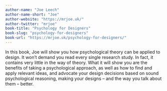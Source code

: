 ```yaml
---
author-name: "Joe Leech"
author-name-short: "Joe"
author-website: "https://mrjoe.uk/"
author-twitter: "mrjoe"
book-title: "Psychology for Designers"
book-slug: "psychology-for-designers"
book-url: "https://mrjoe.uk/psychology-for-designers/"
---
```


In this book, Joe will show you how psychological theory can be applied to design. It won’t demand you read every single research study. In fact, it contains very little in the way of theory. What it will show you are the benefits of taking a psychological approach, as well as how to find and apply relevant ideas, and advocate your design decisions based on sound psychological reasoning, making your designs – and the way you talk about them – better.
